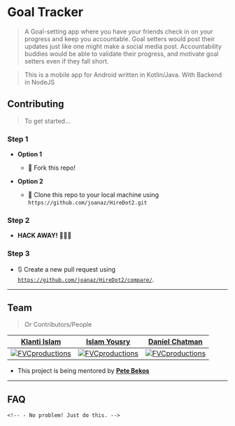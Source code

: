 
# Goal Tracker

> A Goal-setting app where you have your friends check in on your progress and keep you accountable. Goal setters would post their updates just like one might make a social media post. Accountability buddies would be able to validate their progress, and motivate goal setters even if they fall short.

> This is a mobile app for Android written in Kotlin/Java. With Backend in NodeJS

## Contributing

> To get started...

### Step 1

- **Option 1**
    - 🍴 Fork this repo!

- **Option 2**
    - 👯 Clone this repo to your local machine using `https://github.com/joanaz/HireDot2.git`

### Step 2

- **HACK AWAY!** 🔨🔨🔨

### Step 3

- 🔃 Create a new pull request using <a href="https://github.com/joanaz/HireDot2/compare/" target="_blank">`https://github.com/joanaz/HireDot2/compare/`</a>.

---

## Team

> Or Contributors/People

| <a href="https://github.com/klanti117" target="_blank">**Klanti Islam**</a> | <a href="https://github.com/islam-yousry" target="_blank">**Islam Yousry**</a> | <a href="http://fvcproductions.com" target="_blank">**Daniel Chatman**</a> |
| :---: |:---:| :---:|
| [![FVCproductions](https://avatars2.githubusercontent.com/u/12371398?s=400&u=1d05a7025939853b39f60cfa478e99d4ae19a02e&v=4&s=200)](http://fvcproductions.com)    | [![FVCproductions](https://avatars0.githubusercontent.com/u/44685941?s=400&u=ce4d7ea476406a239a41cc44b9c1852aaf3af389&v=4&s=200)](http://fvcproductions.com) | [![FVCproductions](https://avatars1.githubusercontent.com/u/4284691?v=3&s=200)](http://fvcproductions.com)  |

- This project is being mentored by <a href="https://www.linkedin.com/in/pete-bekos-a1818a94/" target="_blank">**Pete Bekos**</a> 
---

## FAQ

<!-- - **How do I do *specifically* so and so?** -->
    <!-- - No problem! Just do this. -->
